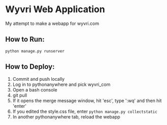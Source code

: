 # Wyvri Web Application
My attempt to make a webapp for wyvri.com

## How to Run:
`python manage.py runserver`

## How to Deploy:
1. Commit and push locally
2. Log in to pythonanywhere and pick wyvri_com
3. Open a bash console
4. git pull
5. If it opens the merge message window, hit 'esc', type ':wq' and then hit 'enter'
6. If you edited the style.css file, enter `python manage.py collectstatic`
7. In another pythonanywhere tab, reload the webapp
